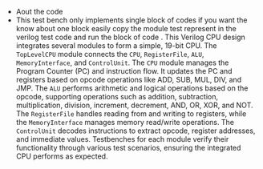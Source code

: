 * Aout the code
* This test bench only implements single block of codes if you want the know about one block easily copy the module test represent in the verilog test code and run the block of code .
This Verilog CPU design integrates several modules to form a simple, 19-bit CPU. The `TopLevelCPU` module connects the `CPU`, `RegisterFile`, `ALU`, `MemoryInterface`, and `ControlUnit`.
The `CPU` module manages the Program Counter (PC) and instruction flow. It updates the PC and registers based on opcode operations like ADD, SUB, MUL, DIV, and JMP.
The `ALU` performs arithmetic and logical operations based on the opcode, supporting operations such as addition, subtraction, multiplication, division, increment, decrement, AND, OR, XOR, and NOT.
The `RegisterFile` handles reading from and writing to registers, while the `MemoryInterface` manages memory read/write operations.
The `ControlUnit` decodes instructions to extract opcode, register addresses, and immediate values. 
Testbenches for each module verify their functionality through various test scenarios, ensuring the integrated CPU performs as expected.
